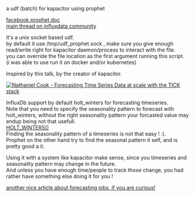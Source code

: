 a udf (batch) for kapacitor using prophet  

[facebook prophet doc](https://github.com/facebook/prophet)  
[main thread on influxdata community](https://community.influxdata.com/t/prophet-forecasting-udf-unable-to-write-response-to-influxdb/6348)  

it's a unix socket based udf.  
by default it use /tmp/udf_prophet.sock , make sure you give enough read/write right for kapacitor daemon/process to interact with the file.  
you can override the file location as the first argument running this script.  
(i was able to use run it on docker and/or kubernetes)

Inspired by this talk, by the creator of kapacitor.  

[![Nathaniel Cook - Forecasting Time Series Data at scale with the TICK stack](http://img.youtube.com/vi/raEyZEryC0k/0.jpg)](http://www.youtube.com/watch?v=raEyZEryC0k)

InfluxDb support by default holt_winters for forecasting timeseries.  
Note that you need to specify the seasonality pattern to forecast with holt_winters, without the right seasonality pattern your forcasted value may endup being not that usefull.  
[HOLT_WINTERS()](https://docs.influxdata.com/influxdb/v1.6/query_language/functions/#holt-winters)  
Finding the seasonality pattern of a timeseries is not that easy ! :).  
Prophet on the other hand try to find the seasonal pattern it self, and is pretty good a it.  

Using it with a system like kapacitor make sense, since you timeseries and seasonality pattern may change in the future.  
And unless you have enough time/people to track those change, you had rather have something else doing it for you !  


[another nice article about forecasting jobs, if you are curious!](https://eng.uber.com/forecasting-introduction/)  
